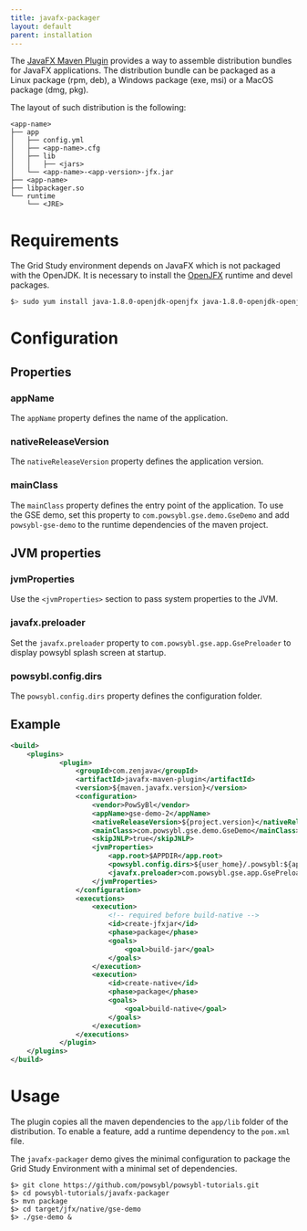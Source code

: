 ```yaml
---
title: javafx-packager
layout: default
parent: installation
---
```


The [JavaFX Maven Plugin](https://github.com/javafx-maven-plugin/javafx-maven-plugin) provides a way to assemble
distribution bundles for JavaFX applications. The distribution bundle can be packaged as a Linux package (rpm, deb), a
Windows package (exe, msi) or a MacOS package (dmg, pkg).

The layout of such distribution is the following:
```
<app-name>
├── app
│   ├── config.yml
│   ├── <app-name>.cfg
│   ├── lib
│   │   ├── <jars>
│   └── <app-name>-<app-version>-jfx.jar
├── <app-name>
├── libpackager.so
└── runtime
    └── <JRE>
```

# Requirements
The Grid Study environment depends on JavaFX which is not packaged with the OpenJDK. It is necessary to install the
[OpenJFX](https://openjdk.java.net/projects/openjfx/) runtime and devel packages.
```bash
$> sudo yum install java-1.8.0-openjdk-openjfx java-1.8.0-openjdk-openjfx-devel
```

# Configuration

## Properties

### appName
The `appName` property defines the name of the application.

### nativeReleaseVersion
The `nativeReleaseVersion` property defines the application version.

### mainClass
The `mainClass` property defines the entry point of the application. To use the GSE demo, set this property to 
`com.powsybl.gse.demo.GseDemo` and add `powsybl-gse-demo` to the runtime dependencies of the maven project.

## JVM properties

### jvmProperties
Use the `<jvmProperties>` section to pass system properties to the JVM.

### javafx.preloader
Set the `javafx.preloader` property to `com.powsybl.gse.app.GsePreloader` to display powsybl splash screen at startup.

### powsybl.config.dirs
The `powsybl.config.dirs` property defines the configuration folder. 

## Example
```xml
<build>
    <plugins>
            <plugin>
                <groupId>com.zenjava</groupId>
                <artifactId>javafx-maven-plugin</artifactId>
                <version>${maven.javafx.version}</version>
                <configuration>
                    <vendor>PowSyBl</vendor>
                    <appName>gse-demo-2</appName>
                    <nativeReleaseVersion>${project.version}</nativeReleaseVersion>
                    <mainClass>com.powsybl.gse.demo.GseDemo</mainClass>
                    <skipJNLP>true</skipJNLP>
                    <jvmProperties>
                        <app.root>$APPDIR</app.root>
                        <powsybl.config.dirs>${user_home}/.powsybl:${app.root}/app</powsybl.config.dirs>
                        <javafx.preloader>com.powsybl.gse.app.GsePreloader</javafx.preloader>
                    </jvmProperties>
                </configuration>
                <executions>
                    <execution>
                        <!-- required before build-native -->
                        <id>create-jfxjar</id>
                        <phase>package</phase>
                        <goals>
                            <goal>build-jar</goal>
                        </goals>
                    </execution>
                    <execution>
                        <id>create-native</id>
                        <phase>package</phase>
                        <goals>
                            <goal>build-native</goal>
                        </goals>
                    </execution>
                </executions>
            </plugin>
    </plugins>
</build>
```

# Usage
The plugin copies all the maven dependencies to the `app/lib` folder of the distribution. To enable a feature, add a runtime
dependency to the `pom.xml` file.

The `javafx-packager` demo gives the minimal configuration to package the Grid Study Environment with a minimal set of
dependencies.
```shell
$> git clone https://github.com/powsybl/powsybl-tutorials.git
$> cd powsybl-tutorials/javafx-packager
$> mvn package
$> cd target/jfx/native/gse-demo
$> ./gse-demo &
```
